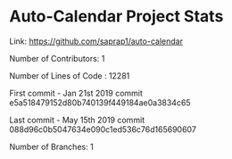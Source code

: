 # Auto-Calendar Project Stats 

Link: https://github.com/saprap1/auto-calendar

Number of Contributors: 1 

Number of Lines of Code : 12281

First commit - Jan 21st 2019
commit e5a518479152d80b740139f449184ae0a3834c65

Last commit - May 15th 2019 
commit 088d96c0b5047634e090c1ed536c76d165690607

Number of Branches: 1 
